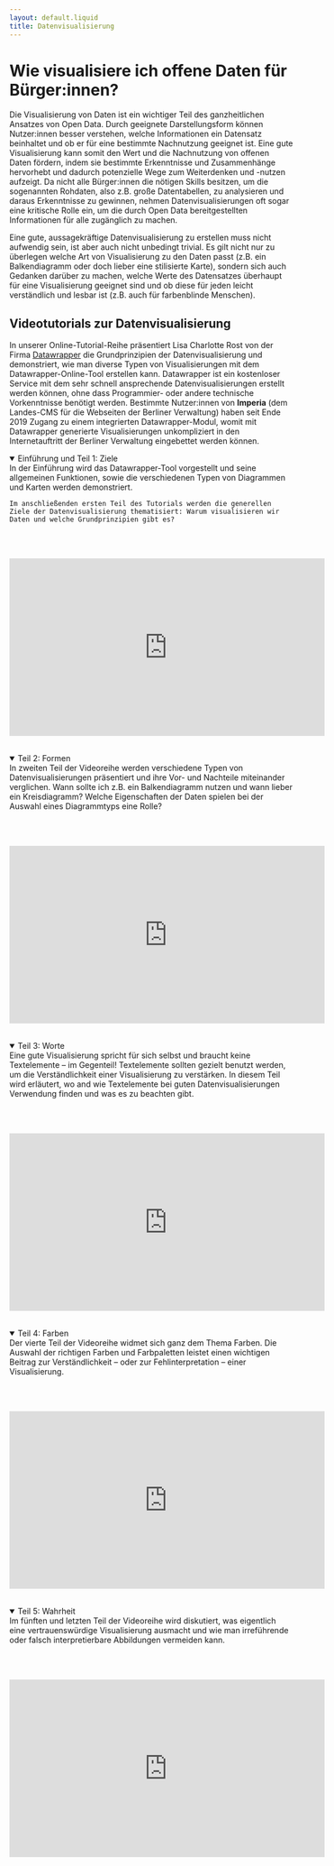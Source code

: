 ```yaml
---
layout: default.liquid
title: Datenvisualisierung
---
```


# Wie visualisiere ich offene Daten für Bürger:innen?

Die Visualisierung von Daten ist ein wichtiger Teil des ganzheitlichen Ansatzes von Open Data. Durch geeignete Darstellungsform können Nutzer:innen besser verstehen, welche Informationen ein Datensatz beinhaltet und ob er für eine bestimmte Nachnutzung geeignet ist. Eine gute Visualisierung kann somit den Wert und die Nachnutzung von offenen Daten fördern, indem sie bestimmte Erkenntnisse und Zusammenhänge hervorhebt und dadurch potenzielle Wege zum Weiterdenken und -nutzen aufzeigt. Da nicht alle Bürger:innen die nötigen Skills besitzen, um die sogenannten Rohdaten, also z.B. große Datentabellen, zu analysieren und daraus Erkenntnisse zu gewinnen, nehmen Datenvisualisierungen oft sogar eine kritische Rolle ein, um die durch Open Data bereitgestellten Informationen für alle zugänglich zu machen.

Eine gute, aussagekräftige Datenvisualisierung zu erstellen muss nicht aufwendig sein, ist aber auch nicht unbedingt trivial. Es gilt nicht nur zu überlegen welche Art von Visualisierung zu den Daten passt (z.B. ein Balkendiagramm oder doch lieber eine stilisierte Karte), sondern sich auch Gedanken darüber zu machen, welche Werte des Datensatzes überhaupt für eine Visualisierung geeignet sind und ob diese für jeden leicht verständlich und lesbar ist (z.B. auch für farbenblinde Menschen).

## Videotutorials zur Datenvisualisierung

In unserer Online-Tutorial-Reihe präsentiert Lisa Charlotte Rost von der Firma [Datawrapper](https://www.datawrapper.de/) die Grundprinzipien der Datenvisualisierung und demonstriert, wie man diverse Typen von Visualisierungen mit dem Datawrapper-Online-Tool erstellen kann.
Datawrapper ist ein kostenloser Service mit dem sehr schnell ansprechende Datenvisualisierungen erstellt werden können, ohne dass Programmier- oder andere technische Vorkenntnisse benötigt werden. Bestimmte Nutzer:innen von **Imperia** (dem Landes-CMS für die Webseiten der Berliner Verwaltung) haben seit Ende 2019 Zugang zu einem integrierten Datawrapper-Modul, womit mit Datawrapper generierte Visualisierungen unkompliziert in den Internetauftritt der Berliner Verwaltung eingebettet werden können.

<details open="open">
    <summary class="h4">Einführung und Teil 1: Ziele</summary>
    In der Einführung wird das Datawrapper-Tool vorgestellt und seine allgemeinen Funktionen, sowie die verschiedenen Typen von Diagrammen und Karten werden demonstriert.

    Im anschließenden ersten Teil des Tutorials werden die generellen Ziele der Datenvisualisierung thematisiert: Warum visualisieren wir Daten und welche Grundprinzipien gibt es?

<br><br>

<p style="text-align: center;">
<iframe width="560" height="315" src="https://www.youtube.com/embed/4bQ2DniKfHU" frameborder="0" allow="accelerometer; autoplay; encrypted-media; gyroscope; picture-in-picture" allowfullscreen></iframe>
</p>
<br>
</details>

<details open="open">
    <summary class="h4">Teil 2: Formen</summary>
    In zweiten Teil der Videoreihe werden verschiedene Typen von Datenvisualisierungen präsentiert und ihre Vor- und Nachteile miteinander verglichen. Wann sollte ich z.B. ein Balkendiagramm nutzen und wann lieber ein Kreisdiagramm? Welche Eigenschaften der Daten spielen bei der Auswahl eines Diagrammtyps eine Rolle?

<br><br>

<p style="text-align: center;">
<iframe width="560" height="315" src="https://www.youtube.com/embed/TfzW-NDqhZE" frameborder="0" allow="accelerometer; autoplay; encrypted-media; gyroscope; picture-in-picture" allowfullscreen></iframe>
</p>
<br>
</details>

<details open="open">
    <summary class="h4">Teil 3: Worte</summary>
    Eine gute Visualisierung spricht für sich selbst und braucht keine Textelemente – im Gegenteil! Textelemente sollten gezielt benutzt werden, um die Verständlichkeit einer Visualisierung zu verstärken. In diesem Teil wird erläutert, wo and wie Textelemente bei guten Datenvisualisierungen Verwendung finden und was es zu beachten gibt.

<br><br>

<p style="text-align: center;">
<iframe width="560" height="315" src="https://www.youtube.com/embed/Mo6sVxdxU6s" frameborder="0" allow="accelerometer; autoplay; encrypted-media; gyroscope; picture-in-picture" allowfullscreen></iframe>
</p>
<br>
</details>

<details open="open">
    <summary class="h4">Teil 4: Farben</summary>
    Der vierte Teil der Videoreihe widmet sich ganz dem Thema Farben. Die Auswahl der richtigen Farben und Farbpaletten leistet einen wichtigen Beitrag zur Verständlichkeit – oder zur Fehlinterpretation – einer Visualisierung.

<br><br>

<p style="text-align: center;">
<iframe width="560" height="315" src="https://youtube.com/embed/29BoZh5200Q" frameborder="0" allow="accelerometer; autoplay; encrypted-media; gyroscope; picture-in-picture" allowfullscreen></iframe>
</p>
<br>
</details>

<details open="open">
    <summary class="h4">Teil 5: Wahrheit</summary>
 Im fünften und letzten Teil der Videoreihe wird diskutiert, was eigentlich eine vertrauenswürdige Visualisierung ausmacht und wie man irreführende oder falsch interpretierbare Abbildungen vermeiden kann.

<br><br>

<p style="text-align: center;">
<iframe width="560" height="315" src="https://youtube.com/embed/tSyVYAolJog" frameborder="0" allow="accelerometer; autoplay; encrypted-media; gyroscope; picture-in-picture" allowfullscreen></iframe>
</p>
</details>
